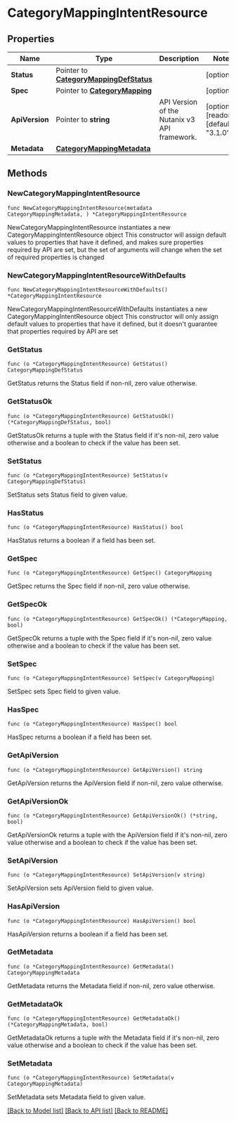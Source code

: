 # CategoryMappingIntentResource

## Properties

Name | Type | Description | Notes
------------ | ------------- | ------------- | -------------
**Status** | Pointer to [**CategoryMappingDefStatus**](CategoryMappingDefStatus.md) |  | [optional] 
**Spec** | Pointer to [**CategoryMapping**](CategoryMapping.md) |  | [optional] 
**ApiVersion** | Pointer to **string** | API Version of the Nutanix v3 API framework. | [optional] [readonly] [default to "3.1.0"]
**Metadata** | [**CategoryMappingMetadata**](CategoryMappingMetadata.md) |  | 

## Methods

### NewCategoryMappingIntentResource

`func NewCategoryMappingIntentResource(metadata CategoryMappingMetadata, ) *CategoryMappingIntentResource`

NewCategoryMappingIntentResource instantiates a new CategoryMappingIntentResource object
This constructor will assign default values to properties that have it defined,
and makes sure properties required by API are set, but the set of arguments
will change when the set of required properties is changed

### NewCategoryMappingIntentResourceWithDefaults

`func NewCategoryMappingIntentResourceWithDefaults() *CategoryMappingIntentResource`

NewCategoryMappingIntentResourceWithDefaults instantiates a new CategoryMappingIntentResource object
This constructor will only assign default values to properties that have it defined,
but it doesn't guarantee that properties required by API are set

### GetStatus

`func (o *CategoryMappingIntentResource) GetStatus() CategoryMappingDefStatus`

GetStatus returns the Status field if non-nil, zero value otherwise.

### GetStatusOk

`func (o *CategoryMappingIntentResource) GetStatusOk() (*CategoryMappingDefStatus, bool)`

GetStatusOk returns a tuple with the Status field if it's non-nil, zero value otherwise
and a boolean to check if the value has been set.

### SetStatus

`func (o *CategoryMappingIntentResource) SetStatus(v CategoryMappingDefStatus)`

SetStatus sets Status field to given value.

### HasStatus

`func (o *CategoryMappingIntentResource) HasStatus() bool`

HasStatus returns a boolean if a field has been set.

### GetSpec

`func (o *CategoryMappingIntentResource) GetSpec() CategoryMapping`

GetSpec returns the Spec field if non-nil, zero value otherwise.

### GetSpecOk

`func (o *CategoryMappingIntentResource) GetSpecOk() (*CategoryMapping, bool)`

GetSpecOk returns a tuple with the Spec field if it's non-nil, zero value otherwise
and a boolean to check if the value has been set.

### SetSpec

`func (o *CategoryMappingIntentResource) SetSpec(v CategoryMapping)`

SetSpec sets Spec field to given value.

### HasSpec

`func (o *CategoryMappingIntentResource) HasSpec() bool`

HasSpec returns a boolean if a field has been set.

### GetApiVersion

`func (o *CategoryMappingIntentResource) GetApiVersion() string`

GetApiVersion returns the ApiVersion field if non-nil, zero value otherwise.

### GetApiVersionOk

`func (o *CategoryMappingIntentResource) GetApiVersionOk() (*string, bool)`

GetApiVersionOk returns a tuple with the ApiVersion field if it's non-nil, zero value otherwise
and a boolean to check if the value has been set.

### SetApiVersion

`func (o *CategoryMappingIntentResource) SetApiVersion(v string)`

SetApiVersion sets ApiVersion field to given value.

### HasApiVersion

`func (o *CategoryMappingIntentResource) HasApiVersion() bool`

HasApiVersion returns a boolean if a field has been set.

### GetMetadata

`func (o *CategoryMappingIntentResource) GetMetadata() CategoryMappingMetadata`

GetMetadata returns the Metadata field if non-nil, zero value otherwise.

### GetMetadataOk

`func (o *CategoryMappingIntentResource) GetMetadataOk() (*CategoryMappingMetadata, bool)`

GetMetadataOk returns a tuple with the Metadata field if it's non-nil, zero value otherwise
and a boolean to check if the value has been set.

### SetMetadata

`func (o *CategoryMappingIntentResource) SetMetadata(v CategoryMappingMetadata)`

SetMetadata sets Metadata field to given value.



[[Back to Model list]](../README.md#documentation-for-models) [[Back to API list]](../README.md#documentation-for-api-endpoints) [[Back to README]](../README.md)


